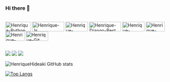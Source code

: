 ### Hi there 👋

<div style="display: inline_block"><br>
  <img align="center" alt="Henrique-Python" height="30" width="80" src="https://img.shields.io/badge/python-3670A0?style=for-the-badge&logo=python&logoColor=ffdd54">
  <img align="center" alt="Henrique-Js" height="30" width="100" src="https://img.shields.io/badge/javascript-%23323330.svg?style=for-the-badge&logo=javascript&logoColor=%23F7DF1E">
  <img align="center" alt="Henrique-Django" height="30" width="70" src="https://img.shields.io/badge/django-%23092E20.svg?style=for-the-badge&logo=django&logoColor=white">
  <img align="center" alt="Henrique-Django-Rest" height="30" width="100" src="https://img.shields.io/badge/DJANGO-REST-ff1709?style=for-the-badge&logo=django&logoColor=white&color=ff1709&labelColor=gray">
  <img align="center" alt="Henrique-Oracle" height="30" width="70" src="https://img.shields.io/badge/Oracle-F80000?style=for-the-badge&logo=oracle&logoColor=white">
  <img align="center" alt="Henrique-HTML" height="30" width="60" src="https://img.shields.io/badge/html5-%23E34F26.svg?style=for-the-badge&logo=html5&logoColor=white">
  <img align="center" alt="Henrique-CSS" height="30" width="60" src="https://img.shields.io/badge/css3-%231572B6.svg?style=for-the-badge&logo=css3&logoColor=white">

  <img align="center" alt="Henrique-Git" height="30" width="70" src="https://img.shields.io/badge/git-%23F05033.svg?style=for-the-badge&logo=git&logoColor=white">
</div>
  
<br>
 
<div> 
  
  <a href = "hideakikoga.hk@gmail.com"><img src="https://img.shields.io/badge/-Gmail-%23333?style=for-the-badge&logo=gmail&logoColor=white" target="_blank"></a> <a href="https://www.linkedin.com/in/henrique-hideaki-koga/" target="_blank"><img src="https://img.shields.io/badge/-LinkedIn-%230077B5?style=for-the-badge&logo=linkedin&logoColor=white" target="_blank"></a>  <a href="hideaki_koga@hotmail.com" target="_blank"><img src="https://img.shields.io/badge/Microsoft_Outlook-0078D4?style=for-the-badge&logo=microsoft-outlook&logoColor=white" target="_blank"></a> 



![HenriqueHideaki GitHub stats](https://github-readme-stats.vercel.app/api?username=HenriqueHideaki&show_icons=true&theme=dracula)

[![Top Langs](https://github-readme-stats.vercel.app/api/top-langs/?username=HenriqueHideaki&hide_progress=true)](https://github.com/anuraghazra/github-readme-stats)

</div>

